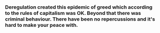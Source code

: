 ### Deregulation created this epidemic of greed which according to the rules of capitalism was OK. Beyond that there was criminal behaviour. There have been no repercussions and it's hard to make your peace with.